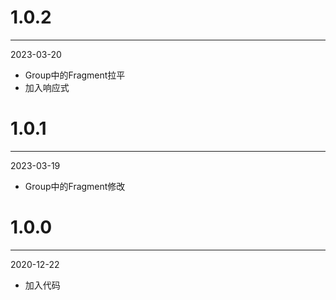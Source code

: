 # 1.0.2

***

2023-03-20

* Group中的Fragment拉平
* 加入响应式

# 1.0.1

***

2023-03-19

* Group中的Fragment修改

# 1.0.0

***

2020-12-22

* 加入代码

